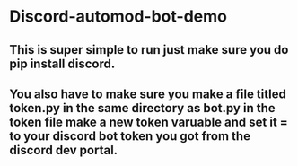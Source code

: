 # Discord-automod-bot-demo

## This is super simple to run just make sure you do pip install discord.
## You also have to make sure you make a file titled token.py in the same directory as bot.py in the token file make a new token varuable and set it = to your discord bot token you got from the discord dev portal.
